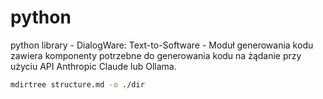 # python
python library - DialogWare: Text-to-Software - Moduł generowania kodu zawiera komponenty potrzebne do generowania kodu na żądanie przy użyciu API Anthropic Claude lub Ollama.

```bash
mdirtree structure.md -o ./dir
```